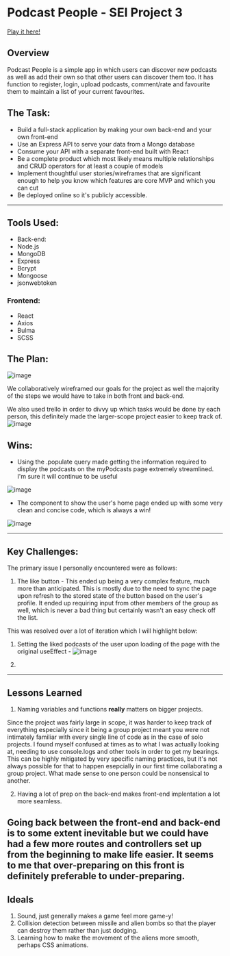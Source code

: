 # Podcast People - SEI Project 3

[Play it here!](https://podcastsapp.netlify.app//)

## Overview

Podcast People is a simple app in which users can discover new podcasts as well as add their own so that other users can discover them too. It has function to register, login, upload podcasts, comment/rate and favourite them to maintain a list of your current favourites.


## The Task:

* Build a full-stack application by making your own back-end and your own front-end
* Use an Express API to serve your data from a Mongo database
* Consume your API with a separate front-end built with React
* Be a complete product which most likely means multiple relationships and CRUD operators for at least a couple of models
* Implement thoughtful user stories/wireframes that are significant enough to help you know which features are core MVP and which you can cut
* Be deployed online so it's publicly accessible.

---

## Tools Used:

* Back-end:
* Node.js
* MongoDB
* Express
* Bcrypt
* Mongoose
* jsonwebtoken

### Frontend:
* React
* Axios
* Bulma
* SCSS

## The Plan: 
![image](https://user-images.githubusercontent.com/53213823/167623926-6f8fc4cb-106e-4a48-a0a5-b655dd4b1bd7.png)

We collaboratively wireframed our goals for the project as well the majority of the steps we would have to take in both front and back-end.

We also used trello in order to divvy up which tasks would be done by each person, this definitely made the larger-scope project easier to keep track of.
![image](https://user-images.githubusercontent.com/53213823/167624348-90b7c9ae-4abb-4cb8-a091-fd76a30df151.png)

## Wins:

* Using the .populate query made getting the information required to display the podcasts on the myPodcasts page extremely streamlined. I'm sure it will continue to be useful

![image](https://user-images.githubusercontent.com/53213823/167890695-8be2a0ed-28af-41c7-93b5-cf7fcf37823b.png)

* The component to show the user's home page ended up with some very clean and concise code, which is always a win!

![image](https://user-images.githubusercontent.com/53213823/167911696-d48aecfb-ea93-4d89-aa94-6f9abb0677a8.png)

---

## Key Challenges:

The primary issue I personally encountered were as follows:
1. The like button - This ended up being a very complex feature, much more than anticipated. This is mostly due to the need to sync the page upon refresh to the stored state of the button based on the user's profile. It ended up requiring input from other members of the group as well, which is never a bad thing but certainly wasn't an easy check off the list.

This was resolved over a lot of iteration which I will highlight below:

1. Setting the liked podcasts of the user upon loading of the page with the original useEffect - 
![image](https://user-images.githubusercontent.com/53213823/167672087-42036ecc-5649-4b83-b69a-9adaec8958d3.png)

2. 


---
## Lessons Learned
1. Naming variables and functions **really** matters on bigger projects.

Since the project was fairly large in scope, it was harder to keep track of everything especially since it being a group project meant you were not intimately familiar with every single line of code as in the case of solo projects. I found myself confused at times as to what I was actually looking at, needing to use console.logs and other tools in order to get my bearings. This can be highly mitigated by very specific naming practices, but it's not always possible for that to happen esepcially in our first time collaborating a group project. What made sense to one person could be nonsensical to another.

2. Having a lot of prep on the back-end makes front-end implentation a lot more seamless.

Going back between the front-end and back-end is to some extent inevitable but we could have had a few more routes and controllers set up from the beginning to make life easier. It seems to me that over-preparing on this front is definitely preferable to under-preparing. 
---

## Ideals 

1. Sound, just generally makes a game feel more game-y!
2. Collision detection between missile and alien bombs so that the player can destroy them rather than just dodging.
3. Learning how to make the movement of the aliens more smooth, perhaps CSS animations.
